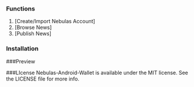 ### Functions
1. [Create/Import Nebulas Account]
2. [Browse News] 
3. [Publish News]
### Installation

###Preview

###LIcense
Nebulas-Android-Wallet  is available under the MIT license. See the LICENSE file for more info.

